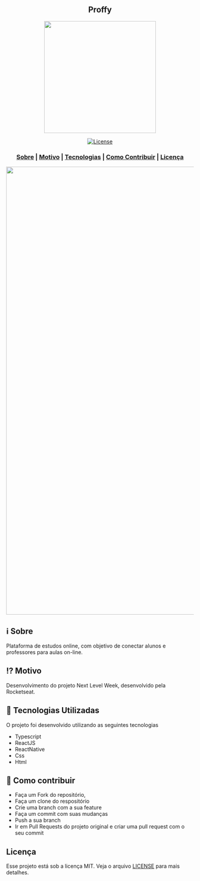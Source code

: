 <h2 align="center">
Proffy
</h2>

<p align="center"> 
<img src="https://uploaddeimagens.com.br/images/002/810/003/full/Logo.png?1596480458" width="300" heigth="300">
</p>

<p align="center">
  <a href="LICENSE" >
<img alt="License" src="https://img.shields.io/badge/license-MIT-%23F8952D">
  </a>
</p>

<h3 align="center">  
  <a href="#information_source-sobre">Sobre</a> |
  <a href="#interrobang-motivo">Motivo</a> | 
  <a href="#rocket-tecnologias-utilizadas">Tecnologias</a> | 
  <a href="#link-como-contribuir">Como Contribuir</a> | 
  <a href="#licença">Licença</a> 
</h3>

<img src="https://uploaddeimagens.com.br/images/002/810/002/original/Anota%C3%A7%C3%A3o_2020-08-03_154536.png?1596480365" width="1200">

## :information_source: Sobre

Plataforma de estudos online, com objetivo de conectar alunos e professores para aulas on-line.

## :interrobang: Motivo

Desenvolvimento do projeto Next Level Week, desenvolvido pela Rocketseat.

## :rocket: Tecnologias Utilizadas

O projeto foi desenvolvido utilizando as seguintes tecnologias

- Typescript
- ReactJS
- ReactNative
- Css
- Html

## :link: Como contribuir

- Faça um Fork do repositório,
- Faça um clone do respositório
- Crie uma branch com a sua feature
- Faça um commit com suas mudanças
- Push a sua branch
- Ir em Pull Requests do projeto original e criar uma pull request com o seu commit

## Licença
Esse projeto está sob a licença MIT. Veja o arquivo [LICENSE](LICENSE) para mais detalhes.

